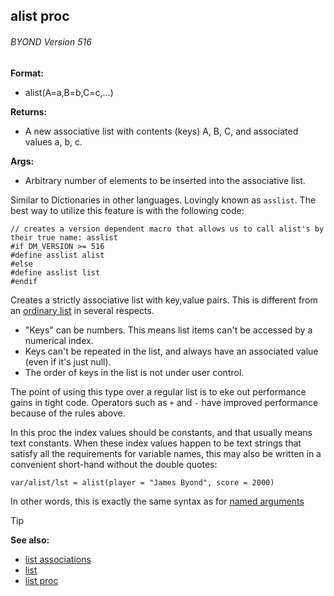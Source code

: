 ## alist proc 
###### BYOND Version 516

**Format:**
+   alist(A=a,B=b,C=c,...)

**Returns:**
+   A new associative list with contents (keys) A, B, C, and associated
    values a, b, c.

**Args:**
+   Arbitrary number of elements to be inserted into the associative
    list.

Similar to Dictionaries in other languages.  Lovingly known as `asslist`.
The best way to utilize this feature is with the following code:
``` dm
// creates a version dependent macro that allows us to call alist's by their true name: asslist
#if DM_VERSION >= 516
#define asslist alist
#else
#define asslist list
#endif
```

Creates a strictly associative list with key,value pairs. This
is different from an [ordinary list](/ref/list.md)  in several respects.
-   "Keys" can be numbers. This means list items can\'t be accessed by
    a numerical index.
-   Keys can\'t be repeated in the list, and always have an associated
    value (even if it\'s just null).
-   The order of keys in the list is not under user control.


The point of using this type over a regular list is to eke out
performance gains in tight code. Operators such as `+` and `-` have
improved performance because of the rules above. 

In this proc the index values should be constants, and that usually means text
constants. When these index values happen to be text strings that
satisfy all the requirements for variable names, this may also be
written in a convenient short-hand without the double quotes:

``` dm
var/alist/lst = alist(player = "James Byond", score = 2000)
```

In other words, this is exactly the same syntax as for [named arguments](/ref/proc/arguments/named.md) 

> [!TIP] 
> **See also:**
> +   [list associations](/ref/list/associations.md) 
> +   [list](/ref/list.md) 
> +   [list proc](/ref/proc/list.md) 